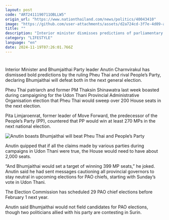```yaml
---
layout: post
code: "ART2411190711OBLLW5"
origin_url: "https://www.nationthailand.com/news/politics/40043410"
image: "https://github.com/user-attachments/assets/d2a724cd-3f7e-4d09-a89a-6b2bf48ca185"
title: ""
description: "Interior minister dismisses predictions of parliamentary takeover made by ruling party and main rival"
category: "LIFESTYLE"
language: "en"
date: 2024-11-19T07:26:01.766Z
---
```


# 









Interior Minister and Bhumjaithai Party leader Anutin Charnvirakul has dismissed bold predictions by the ruling Pheu Thai and rival People’s Party, declaring Bhumjaithai will defeat both in the next general election.

Pheu Thai patriarch and former PM Thaksin Shinawatra last week boasted during campaigning for the Udon Thani Provincial Administrative Organisation election that Pheu Thai would sweep over 200 House seats in the next election.

Pita Limjaroenrat, former leader of Move Forward, the predecessor of the People’s Party (PP), countered that PP would win at least 270 MPs in the next national election.

  ![Anutin boasts Bhumjaithai will beat Pheu Thai and People’s Party](https://github.com/user-attachments/assets/f738c7ea-2172-4c85-8596-18e221bb760a)

Anutin quipped that if all the claims made by various parties during campaigns in Udon Thani were true, the House would need to have about 2,000 seats.

“And Bhumjaithai would set a target of winning 399 MP seats,” he joked.  
Anutin said he had sent messages cautioning all provincial governors to stay neutral in upcoming elections for PAO chiefs, starting with Sunday’s vote in Udon Thani.

The Election Commission has scheduled 29 PAO chief elections before February 1 next year.

Anutin said Bhumjaithai would not field candidates for PAO elections, though two politicians allied with his party are contesting in Surin.